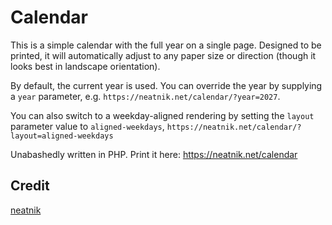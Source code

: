 # Calendar

This is a simple calendar with the full year on a single page. Designed to be printed, it will automatically adjust to any paper size or direction (though it looks best in landscape orientation).

By default, the current year is used. You can override the year by supplying a `year` parameter, e.g. ``https://neatnik.net/calendar/?year=2027``.

You can also switch to a weekday-aligned rendering by setting the `layout` parameter value to `aligned-weekdays`, ``https://neatnik.net/calendar/?layout=aligned-weekdays``

Unabashedly written in PHP. Print it here: https://neatnik.net/calendar

## Credit

[neatnik](https://github.com/neatnik)
